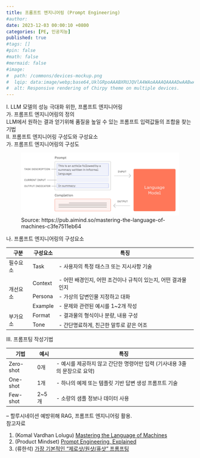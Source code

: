 ```yaml
---
title: 프롬프트 엔지니어링 (Prompt Engineering)
#author: 
date: 2023-12-03 00:00:10 +0800
categories: [PE, 인공지능]
published: true
#tags: []
#pin: false
#math: false
#mermaid: false
#image:
#  path: /commons/devices-mockup.png
#  lqip: data:image/webp;base64,UklGRpoAAABXRUJQVlA4WAoAAAAQAAAADwAABwAAQUxQSDIAAAARL0AmbZurmr57yyIiqE8oiG0bejIYEQTgqiDA9vqnsUSI6H+oAERp2HZ65qP/VIAWAFZQOCBCAAAA8AEAnQEqEAAIAAVAfCWkAALp8sF8rgRgAP7o9FDvMCkMde9PK7euH5M1m6VWoDXf2FkP3BqV0ZYbO6NA/VFIAAAA
#  alt: Responsive rendering of Chirpy theme on multiple devices.
---
```


<div class="post-wrap">
  <div class="para">
    <div class="para-title">
      I. LLM 모델의 성능 극대화 위한, 프롬프트 엔지니어링
    </div>
    <div class="para-cntnt">
      <div class="para">
        <div class="para-title">
          가. 프롬프트 엔지니어링의 정의
        </div>
        <div class="para-cntnt">
            LLM에서 원하는 결과 얻기위해 품질을 높일 수 있는 <span class="para-kwd">프롬프트 입력값들의 조합</span>을 찾는 기법
        </div>
      </div>
    </div>
  </div>
  
  <div class="para">
    <div class="para-title">
      II. 프롬프트 엔지니어링 구성도와 구성요소
    </div>
    <div class="para-cntnt">
      <div class="para">
        <div class="para-title">
          가. 프롬프트 엔지니어링의 구성도
        </div>
        <div class="para-cntnt">
          <figure class="post-figure">
            <img src="/assets/img/posts/프롬프트엔지니어링.png" alt="프롬프트 엔지니어링">
            <figcaption>Source: https://pub.aimind.so/mastering-the-language-of-machines-c3fe7511eb64</figcaption>
          </figure>
        </div>
      </div>
      <div class="para">
        <div class="para-title">
          나. 프롬프트 엔지니어링의 구성요소
        </div>
        <div class="para-cntnt">
          <table class="post-table">
            <thead>
                <tr>
                  <th>구분</th>
                  <th>구성요소</th>
                  <th>특징</th>
                </tr>
            </thead>
            <tbody>
              <tr>
                <td>필수요소</td>
                <td>Task</td>
                <td>- 사용자의 특정 태스크 또는 지시사항 기술</td>
              </tr>
              <tr>
                <td rowspan="3">개선요소</td>
                <td>Context</td>
                <td>- 어떤 배경인지, 어떤 조건이나 규칙이 있는지, 어떤 결과물인지</td>
              </tr>
              <tr>
                <td>Persona</td>
                <td>- 가상의 답변인물 지정하고 대화</td>
              </tr>
              <tr>
                <td>Example</td>
                <td>- 문제와 관련된 예시를 1~2개 작성</td>
              </tr>
              <tr>
                <td rowspan="2">부가요소</td>
                <td>Format</td>
                <td>- 결과물의 형식이나 분량, 내용 구성</td>
              </tr>
              <tr>
                <td>Tone</td>
                <td>- 간단명료하게, 친근한 말투로 같은 어조</td>
              </tr>
            </tbody>
          </table>
        </div>
      </div>
    </div>
  </div>

  <div class="para">
    <div class="para-title">
      III. 프롬프팅 작성기법
    </div>
    <div class="para-cntnt">
      <table class="post-table">
        <thead>
            <tr>
              <th>기법</th>
              <th>예시</th>
              <th>특징</th>
            </tr>
        </thead>
        <tbody>
          <tr>
            <td>Zero-shot</td>
            <td>0개</td>
            <td>- 예시를 제공하지 않고 간단한 명령어만 입력 (기사내용 3줄의 문장으로 요약)</td>
          </tr>
          <tr>
            <td>One-shot</td>
            <td>1개</td>
            <td>- 하나의 예제 또는 템플릿 기반 답변 생성 프롬프트 기술</td>
          </tr>
          <tr>
            <td>Few-shot</td>
            <td>2~5개</td>
            <td>- 소량의 샘플 정보나 데이터 사용</td>
          </tr>
        </tbody>
      </table>
    </div>
  </div>
</div>
&ndash; 할루시네이션 예방위해 RAG, 프롬프트 엔지니어링 활용.

<div class="refr-wrap">
  <div class="refr-title">
      참고자료
  </div>
  <ol class="refr-list">
    <li>(Komal Vardhan Lolugu) <a target="_blank" href="https://pub.aimind.so/mastering-the-language-of-machines-c3fe7511eb64">Mastering the Language of Machines</a></li>
    <li>(Product Mindset) <a target="_blank" href="https://productmindset.substack.com/p/prompt-engineering-explained">Prompt Engineering, Explained</a></li>
    <li>(류한석) <a target="_blank" href="https://brunch.co.kr/@bobbyryu/11">가장 기본적인 “제로샷/원샷/퓨샷” 프롬프팅</a></li>
  </ol>
</div>
